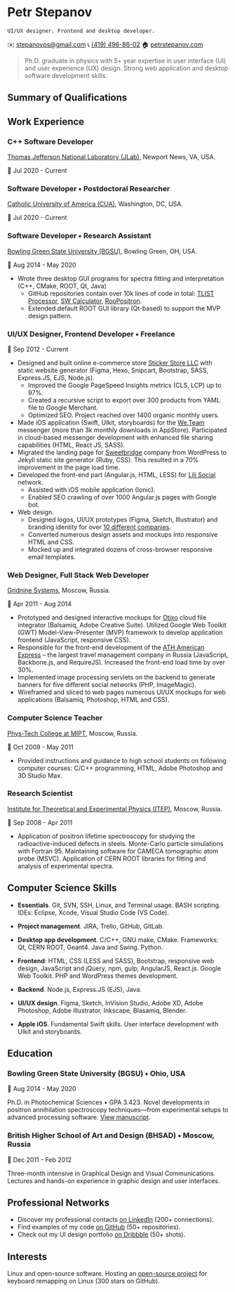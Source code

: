 Petr Stepanov
=============

    UI/UX designer. Frontend and desktop developer.

 ✉️ [stepanovps@gmail.com](mailto:stepanovps@gmail.com)
 📞 [(419) 496-86-02](tel:+14194968602)
 🏠 [petrstepanov.com](https://petrstepanov.com/)

> Ph.D. graduate in physics with 5+ year expertise in user interface (UI) and user experience (UX) design. Strong web application and desktop software development skills.

Summary of Qualifications
-------------------------


Work Experience
---------------

### C++ Software Developer

[Thomas Jefferson National Laboratory (JLab)](https://www.jlab.org/), Newport News, VA, USA.

📅 Jul 2020 - Current


### Software Developer • Postdoctoral Researcher

[Catholic University of America (CUA)](https://www.catholic.edu/index.html), Washington, DC, USA.

📅 Jul 2020 - Current


### Software Developer • Research Assistant

[Bowling Green State University (BGSU)](https://www.bgsu.edu/), Bowling Green, OH, USA.

📅 Aug 2014 - May 2020

* Wrote three desktop GUI programs for spectra fitting and interpretation (C++, CMake, ROOT, Qt, Java)
    * GitHub repositories contain over 10k lines of code in total: [TLIST Processor](https://github.com/petrstepanov/tlist-processor), [SW Calculator](https://github.com/petrstepanov/sw-calculator), [RooPositron](https://github.com/petrstepanov/roopositron).
    * Extended default ROOT GUI library (Qt-based) to support the MVP design pattern.

### UI/UX Designer, Frontend Developer • Freelance

📅 Sep 2012 - Current

* Designed and built online e-commerce store [Sticker Store LLC](https://bimmersticker.store/) with static website generator (Figma, Hexo, Snipcart, Bootstrap, SASS, Express.JS, EJS, Node.js).
    * Improved the Google PageSpeed Insights metrics (CLS, LCP) up to 97%.
    * Created a recursive script to export over 300 products from YAML file to Google Merchant.
    * Optimized SEO. Project reached over 1400 organic monthly users.
* Made iOS application (Swift, UIkit, storyboards) for the [We.Team](https://we.team/en/) messenger (more than 3k monthly downloads in AppStore). Participated in cloud-based messenger development with enhanced file sharing capabilities (HTML, React JS, SASS).
* Migrated the landing page for [Sweetbridge](https://sweetbridge.com/) company from WordPress to Jekyll static site generator (Ruby, CSS). This resulted in a 70% improvement in the page load time.
* Developed the front-end part (Angular.js, HTML, LESS) for [Lili Social](https://myli.li/) network.
    * Assisted with iOS mobile application (Ionic).
    * Enabled SEO crawling of over 1000 Angular.js pages with Google bot.
* Web design.
    * Designed logos, UI/UX prototypes (Figma, Sketch, Illustrator) and branding identity for over [10 different companies](https://dribbble.com/petrstepanov).
    * Converted numerous design assets and mockups into responsive HTML and CSS.
    * Mocked up and integrated dozens of cross-browser responsive email templates.

### Web Designer, Full Stack Web Developer

[Gridnine Systems](https://gridnine.com/), Moscow, Russia.

📅 Apr 2011 - Aug 2014

* Prototyped and designed interactive mockups for [Otixo](https://we.team/en/) cloud file integrator (Balsamiq, Adobe Creative Suite). Utilized Google Web Toolkit (GWT) Model-View-Presenter (MVP) framework to develop application frontend (JavaScript, responsive CSS).
* Responsible for the front-end development of the [ATH American Express](https://www.ath.ru/english/) – the largest travel management company in Russia (JavaScript, Backbone.js, and RequireJS). Increased the front-end load time by over 30%.
* Implemented image processing servlets on the backend to generate banners for five different social networks (PHP, ImageMagic).
* Wireframed and sliced to web pages numerous UI/UX mockups for web applications (Balsamiq, Photoshop, HTML and CSS).

### Computer Science Teacher

[Phys-Tech College at MIPT](https://mipt.ru/english/), Moscow, Russia.

📅 Oct 2009 - May 2011

* Provided instructions and guidance to high school students on following computer courses: C/C++ programming, HTML, Adobe Photoshop and 3D Studio Max.

### Research Scientist

[Institute for Theoretical and Experimental Physics (ITEP)](https://en.wikipedia.org/wiki/ITEP), Moscow, Russia.

📅 Sep 2008 - Apr 2011

* Application of positron lifetime spectroscopy for studying the radioactive-induced defects in steels. Monte-Carlo particle simulations with Fortran 95. Maintaining software for CAMECA tomographic atom probe (MSVC). Application of CERN ROOT libraries for fitting and analysis of experimental spectra.


Computer Science Skills
-----------------------

* **Essentials**. Git, SVN, SSH, Linux, and Terminal usage. BASH scripting. IDEs: Eclipse, Xcode, Visual Studio Code (VS Code). 
* **Project management**. JIRA, Trello, GitHub, GitLab.

* **Desktop app development**. C/C++, GNU make, CMake. Frameworks: Qt, CERN ROOT, Geant4. Java and Swing. Python.

* **Frontend**: HTML, CSS (LESS and SASS), Bootstrap, responsive web design, JavaScript and jQuery, npm, gulp, AngularJS, React.js. Google Web Toolkit. PHP and WordPress themes development.

* **Backend**. Node.js, Express.JS (EJS), Java.

* **UI/UX design**. Figma, Sketch, InVision Studio, Adobe XD, Adobe Photoshop, Adobe Illustrator, Inkscape, Blasamiq, Blender.

* **Apple iOS**. Fundamental Swift skills. User interface development with UIkit and storyboards.


Education
---------

### Bowling Green State University (BGSU) • Ohio, USA

📅 Aug 2014 - May 2020

Ph.D. in Photochemical Sciences • GPA 3.423. Novel developments in positron annihilation spectroscopy techniques—from experimental setups to advanced processing software. [View manuscript](https://petrstepanov.com/static/petr-stepanov-dissertation-latest.pdf).

### British Higher School of Art and Design (BHSAD) • Moscow, Russia

📅 Dec 2011 - Feb 2012

Three-month intensive in Graphical Design and Visual Communications. Lectures and hands-on experience in graphic design and user interfaces.



Professional Networks
---------------------

* Discover my professional contacts [on LinkedIn](https://www.linkedin.com/in/petrstepanov/en/) (200+ connections).
* Find examples of my code [on GitHub](https://github.com/petrstepanov/) (50+ repositories).
* Check out my UI design portfolio [on Dribbble](https://dribbble.com/petrstepanov) (50+ shots).


Interests
---------

Linux and open-source software. Hosting an [open-source project](https://github.com/petrstepanov/gnome-macos-remap) for keyboard remapping on Linux (300 stars on GitHub).